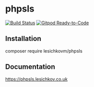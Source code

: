 # phpsls

[![Build Status](https://img.shields.io/travis/lesichkovm/phpsls/master.svg?style=flat-square)](https://travis-ci.com/lesichkovm/phpsls)
[![Gitpod Ready-to-Code](https://img.shields.io/badge/Gitpod-Ready--to--Code-blue?logo=gitpod)](https://gitpod.io/#https://github.com/lesichkovm/phpsls) 

## Installation
composer require lesichkovm/phpsls

## Documentation
https://phpsls.lesichkov.co.uk
